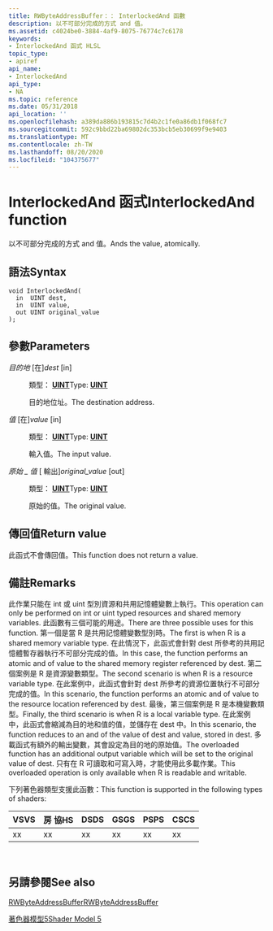 ```yaml
---
title: RWByteAddressBuffer：： InterlockedAnd 函數
description: 以不可部分完成的方式 and 值。
ms.assetid: c4024be0-3884-4af9-8075-76774c7c6178
keywords:
- InterlockedAnd 函式 HLSL
topic_type:
- apiref
api_name:
- InterlockedAnd
api_type:
- NA
ms.topic: reference
ms.date: 05/31/2018
api_location: ''
ms.openlocfilehash: a389da886b193815c7d4b2c1fe0a86db1f068fc7
ms.sourcegitcommit: 592c9bbd22ba69802dc353bcb5eb30699f9e9403
ms.translationtype: MT
ms.contentlocale: zh-TW
ms.lasthandoff: 08/20/2020
ms.locfileid: "104375677"
---
```

# <a name="interlockedand-function"></a><span data-ttu-id="be172-104">InterlockedAnd 函式</span><span class="sxs-lookup"><span data-stu-id="be172-104">InterlockedAnd function</span></span>

<span data-ttu-id="be172-105">以不可部分完成的方式 and 值。</span><span class="sxs-lookup"><span data-stu-id="be172-105">Ands the value, atomically.</span></span>

## <a name="syntax"></a><span data-ttu-id="be172-106">語法</span><span class="sxs-lookup"><span data-stu-id="be172-106">Syntax</span></span>

``` syntax
void InterlockedAnd(
  in  UINT dest,
  in  UINT value,
  out UINT original_value
);
```

## <a name="parameters"></a><span data-ttu-id="be172-107">參數</span><span class="sxs-lookup"><span data-stu-id="be172-107">Parameters</span></span>

<dl> <dt>

<span data-ttu-id="be172-108">*目的地* \[在\]</span><span class="sxs-lookup"><span data-stu-id="be172-108">*dest* \[in\]</span></span>
</dt> <dd>

<span data-ttu-id="be172-109">類型： **[ **UINT**](/windows/desktop/WinProg/windows-data-types)**</span><span class="sxs-lookup"><span data-stu-id="be172-109">Type: **[**UINT**](/windows/desktop/WinProg/windows-data-types)**</span></span>

<span data-ttu-id="be172-110">目的地位址。</span><span class="sxs-lookup"><span data-stu-id="be172-110">The destination address.</span></span>

</dd> <dt>

<span data-ttu-id="be172-111">*值* \[在\]</span><span class="sxs-lookup"><span data-stu-id="be172-111">*value* \[in\]</span></span>
</dt> <dd>

<span data-ttu-id="be172-112">類型： **[ **UINT**](/windows/desktop/WinProg/windows-data-types)**</span><span class="sxs-lookup"><span data-stu-id="be172-112">Type: **[**UINT**](/windows/desktop/WinProg/windows-data-types)**</span></span>

<span data-ttu-id="be172-113">輸入值。</span><span class="sxs-lookup"><span data-stu-id="be172-113">The input value.</span></span>

</dd> <dt>

<span data-ttu-id="be172-114">*原始 \_ 值* \[ 輸出\]</span><span class="sxs-lookup"><span data-stu-id="be172-114">*original\_value* \[out\]</span></span>
</dt> <dd>

<span data-ttu-id="be172-115">類型： **[ **UINT**](/windows/desktop/WinProg/windows-data-types)**</span><span class="sxs-lookup"><span data-stu-id="be172-115">Type: **[**UINT**](/windows/desktop/WinProg/windows-data-types)**</span></span>

<span data-ttu-id="be172-116">原始的值。</span><span class="sxs-lookup"><span data-stu-id="be172-116">The original value.</span></span>

</dd> </dl>

## <a name="return-value"></a><span data-ttu-id="be172-117">傳回值</span><span class="sxs-lookup"><span data-stu-id="be172-117">Return value</span></span>

<span data-ttu-id="be172-118">此函式不會傳回值。</span><span class="sxs-lookup"><span data-stu-id="be172-118">This function does not return a value.</span></span>

## <a name="remarks"></a><span data-ttu-id="be172-119">備註</span><span class="sxs-lookup"><span data-stu-id="be172-119">Remarks</span></span>

<span data-ttu-id="be172-120">此作業只能在 int 或 uint 型別資源和共用記憶體變數上執行。</span><span class="sxs-lookup"><span data-stu-id="be172-120">This operation can only be performed on int or uint typed resources and shared memory variables.</span></span> <span data-ttu-id="be172-121">此函數有三個可能的用途。</span><span class="sxs-lookup"><span data-stu-id="be172-121">There are three possible uses for this function.</span></span> <span data-ttu-id="be172-122">第一個是當 R 是共用記憶體變數型別時。</span><span class="sxs-lookup"><span data-stu-id="be172-122">The first is when R is a shared memory variable type.</span></span> <span data-ttu-id="be172-123">在此情況下，此函式會針對 dest 所參考的共用記憶體暫存器執行不可部分完成的值。</span><span class="sxs-lookup"><span data-stu-id="be172-123">In this case, the function performs an atomic and of value to the shared memory register referenced by dest.</span></span> <span data-ttu-id="be172-124">第二個案例是 R 是資源變數類型。</span><span class="sxs-lookup"><span data-stu-id="be172-124">The second scenario is when R is a resource variable type.</span></span> <span data-ttu-id="be172-125">在此案例中，此函式會針對 dest 所參考的資源位置執行不可部分完成的值。</span><span class="sxs-lookup"><span data-stu-id="be172-125">In this scenario, the function performs an atomic and of value to the resource location referenced by dest.</span></span> <span data-ttu-id="be172-126">最後，第三個案例是 R 是本機變數類型。</span><span class="sxs-lookup"><span data-stu-id="be172-126">Finally, the third scenario is when R is a local variable type.</span></span> <span data-ttu-id="be172-127">在此案例中，此函式會縮減為目的地和值的值，並儲存在 dest 中。</span><span class="sxs-lookup"><span data-stu-id="be172-127">In this scenario, the function reduces to an and of the value of dest and value, stored in dest.</span></span> <span data-ttu-id="be172-128">多載函式有額外的輸出變數，其會設定為目的地的原始值。</span><span class="sxs-lookup"><span data-stu-id="be172-128">The overloaded function has an additional output variable which will be set to the original value of dest.</span></span> <span data-ttu-id="be172-129">只有在 R 可讀取和可寫入時，才能使用此多載作業。</span><span class="sxs-lookup"><span data-stu-id="be172-129">This overloaded operation is only available when R is readable and writable.</span></span>

<span data-ttu-id="be172-130">下列著色器類型支援此函數：</span><span class="sxs-lookup"><span data-stu-id="be172-130">This function is supported in the following types of shaders:</span></span>



| <span data-ttu-id="be172-131">VS</span><span class="sxs-lookup"><span data-stu-id="be172-131">VS</span></span>  | <span data-ttu-id="be172-132">房 協</span><span class="sxs-lookup"><span data-stu-id="be172-132">HS</span></span>  | <span data-ttu-id="be172-133">DS</span><span class="sxs-lookup"><span data-stu-id="be172-133">DS</span></span>  | <span data-ttu-id="be172-134">GS</span><span class="sxs-lookup"><span data-stu-id="be172-134">GS</span></span>  | <span data-ttu-id="be172-135">PS</span><span class="sxs-lookup"><span data-stu-id="be172-135">PS</span></span>  | <span data-ttu-id="be172-136">CS</span><span class="sxs-lookup"><span data-stu-id="be172-136">CS</span></span>  |
|-----|-----|-----|-----|-----|-----|
| <span data-ttu-id="be172-137">x</span><span class="sxs-lookup"><span data-stu-id="be172-137">x</span></span>   | <span data-ttu-id="be172-138">x</span><span class="sxs-lookup"><span data-stu-id="be172-138">x</span></span>   |  <span data-ttu-id="be172-139">x</span><span class="sxs-lookup"><span data-stu-id="be172-139">x</span></span>  | <span data-ttu-id="be172-140">x</span><span class="sxs-lookup"><span data-stu-id="be172-140">x</span></span>   | <span data-ttu-id="be172-141">x</span><span class="sxs-lookup"><span data-stu-id="be172-141">x</span></span>   | <span data-ttu-id="be172-142">x</span><span class="sxs-lookup"><span data-stu-id="be172-142">x</span></span>   |



 

## <a name="see-also"></a><span data-ttu-id="be172-143">另請參閱</span><span class="sxs-lookup"><span data-stu-id="be172-143">See also</span></span>

<dl> <dt>

[<span data-ttu-id="be172-144">RWByteAddressBuffer</span><span class="sxs-lookup"><span data-stu-id="be172-144">RWByteAddressBuffer</span></span>](sm5-object-rwbyteaddressbuffer.md)
</dt> <dt>

[<span data-ttu-id="be172-145">著色器模型5</span><span class="sxs-lookup"><span data-stu-id="be172-145">Shader Model 5</span></span>](d3d11-graphics-reference-sm5.md)
</dt> </dl>

 

 